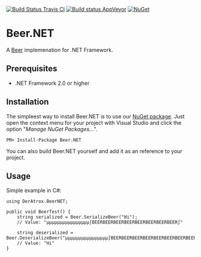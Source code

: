 [![Build Status Travis CI](https://travis-ci.org/DerAtrox/Beer.NET.svg?branch=master)](https://travis-ci.org/DerAtrox/Beer.NET)
[![Build status AppVeyor](https://ci.appveyor.com/api/projects/status/0h3qy885yd2dc9e0?svg=true)](https://ci.appveyor.com/project/DerAtrox/beer-net)
[![NuGet](https://img.shields.io/nuget/v/Beer.NET.svg)](https://www.nuget.org/packages/Beer.NET)

Beer.NET
========

A [Beer](https://github.com/aledjones/Beer) implemenation for .NET Framework.

## Prerequisites ##
- .NET Framework 2.0 or higher

## Installation ##
The simpleest way to install Beer.NET is to use our [NuGet package](https://www.nuget.org/packages/Beer.NET). Just open the context menu for your project with Visual Studio and click the option "*Manage NuGet Packages...*".

```
PM> Install-Package Beer.NET
```

You can also build Beer.NET yourself and add it as an reference to your project.

## Usage ##
Simple example in C#:

```
using DerAtrox.BeerNET;

public void BeerTest() {
	string serialized = Beer.SerializeBeer("Hi");
	// Value: "µµµµµµµµµµµµµµµµ∫BEERBEERBEERBEERBEERBEERBEERBEER∫"
	
	string deserialized = Beer.DeserializeBeer("µµµµµµµµµµµµµµµµ∫BEERBEERBEERBEERBEERBEERBEERBEER∫");
	// Value: "Hi"
}
```

